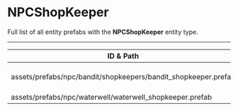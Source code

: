 # NPCShopKeeper
Full list of all <Badge type="warning" text="2"/> entity prefabs with the **NPCShopKeeper** entity type.

---
| ID & Path |
| --- |
| <a href="#2404773048"><Badge id="2404773048" type="tip" text="#"/></a> <Badge type="tip" text="2404773048"/> <Badge type="info" text="PlayerMetabolism"/> <Badge type="info" text="PlayerInventory"/> <Badge type="info" text="PlayerEyes"/> <Badge type="info" text="PlayerInput"/> <Badge type="info" text="ItemCrafter"/> <Badge type="info" text="PlayerBlueprints"/> <Badge type="info" text="SoundVoiceLimiter"/> <Badge type="info" text="SteamInventory"/> <br> assets/prefabs/npc/bandit/shopkeepers/bandit_shopkeeper.prefab |
| <a href="#1907791058"><Badge id="1907791058" type="tip" text="#"/></a> <Badge type="tip" text="1907791058"/> <Badge type="info" text="PlayerMetabolism"/> <Badge type="info" text="PlayerInventory"/> <Badge type="info" text="PlayerEyes"/> <Badge type="info" text="PlayerInput"/> <Badge type="info" text="ItemCrafter"/> <Badge type="info" text="PlayerBlueprints"/> <Badge type="info" text="SoundVoiceLimiter"/> <Badge type="info" text="SteamInventory"/> <Badge type="info" text="Spawnable"/> <Badge type="info" text="PrefabInformation"/> <br> assets/prefabs/npc/waterwell/waterwell_shopkeeper.prefab |
